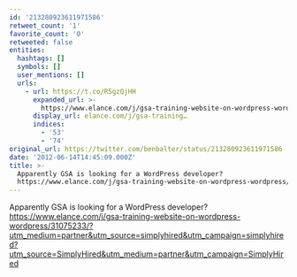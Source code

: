 ```yaml
---
id: '213280923611971586'
retweet_count: '1'
favorite_count: '0'
retweeted: false
entities:
  hashtags: []
  symbols: []
  user_mentions: []
  urls:
    - url: https://t.co/R5gzQjHH
      expanded_url: >-
        https://www.elance.com/j/gsa-training-website-on-wordpress-wordpress/31075233/?utm_medium=partner&utm_source=simplyhired&utm_campaign=simplyhired?utm_source=SimplyHired&utm_medium=partner&utm_campaign=SimplyHired
      display_url: elance.com/j/gsa-training…
      indices:
        - '53'
        - '74'
original_url: https://twitter.com/benbalter/status/213280923611971586
date: '2012-06-14T14:45:09.000Z'
title: >-
  Apparently GSA is looking for a WordPress developer?
  https://www.elance.com/j/gsa-training-website-on-wordpress-wordpress/31075233/?utm_medium=partner&utm_source=simplyhired&utm_campaign=simplyhired?utm_source=SimplyHired&utm_medium=partner&utm_campaign=SimplyHired
---
```


Apparently GSA is looking for a WordPress developer? https://www.elance.com/j/gsa-training-website-on-wordpress-wordpress/31075233/?utm_medium=partner&utm_source=simplyhired&utm_campaign=simplyhired?utm_source=SimplyHired&utm_medium=partner&utm_campaign=SimplyHired